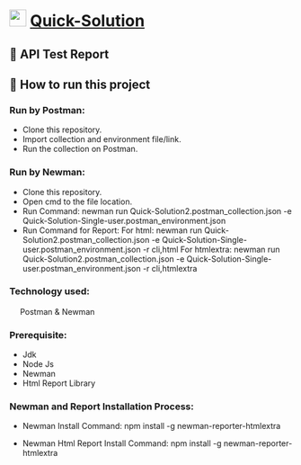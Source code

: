 # <img src="https://i.ibb.co/B3rpcB9/20220617-224257-0000-01.png"  width="30" height="30">  [Quick-Solution](https://quick-solution-2.web.app/)
## :page_facing_up: API Test Report
## :memo: How to run this project
### Run by Postman:
* Clone this repository.
* Import collection and environment file/link.
* Run the collection on Postman.
### Run by Newman:
* Clone this repository.
* Open cmd to the file location.
* Run Command:
newman run Quick-Solution2.postman_collection.json -e Quick-Solution-Single-user.postman_environment.json
* Run Command for Report:
For html:
newman run Quick-Solution2.postman_collection.json -e Quick-Solution-Single-user.postman_environment.json -r cli,html
For htmlextra:
newman run Quick-Solution2.postman_collection.json -e Quick-Solution-Single-user.postman_environment.json -r cli,htmlextra
### Technology used:
<img src="https://voyager.postman.com/logo/postman-logo-icon-orange.svg"  width="15" height="15"> Postman & Newman

### Prerequisite:
- Jdk
- Node Js
- Newman
- Html Report Library

### Newman and Report Installation Process:
- Newman Install Command:
npm install -g newman-reporter-htmlextra

- Newman Html Report Install Command:
npm install -g newman-reporter-htmlextra
